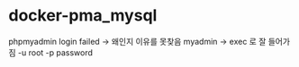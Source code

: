 # docker-pma_mysql

phpmyadmin login failed -> 왜인지 이유를 못찾음 
myadmin -> exec 로 잘 들어가짐 -u root -p password
